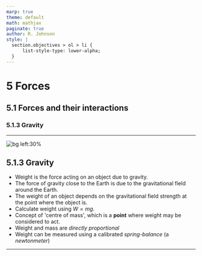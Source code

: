 ```yaml
---
marp: true
theme: default
math: mathjax
paginate: true
author: R. Johnson
style: |
  section.objectives > ol > li {
      list-style-type: lower-alpha;
  }
---
```


# 5 Forces
## 5.1 Forces and their interactions
### 5.1.3 Gravity

---

<!-- _class: objectives -->

![bg left:30%](https://images.unsplash.com/photo-1492962827063-e5ea0d8c01f5?ixlib=rb-4.0.3&ixid=MnwxMjA3fDB8MHxwaG90by1wYWdlfHx8fGVufDB8fHx8&auto=format&fit=crop&w=2121&q=80)
## 5.1.3 Gravity


- Weight is the force acting on an object due to gravity.
- The force of gravity close to the Earth is due to the gravitational field around the Earth.
- The weight of an object depends on the gravitational field strength at the point where the object is.
- Calculate weight using $W = mg$.
- Concept of 'centre of mass', which is a **point** where weight may be considered to act.
- Weight and mass are _directly proportional_
- Weight can be measured using a calibrated _spring-balance_ (a _newtonmeter_)



---